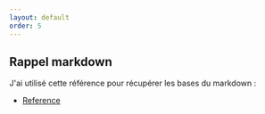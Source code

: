 ```yaml
---
layout: default
order: 5
---
```


## Rappel markdown

J'ai utilisé cette référence pour récupérer les bases du markdown :

- [Reference](https://www.markdownguide.org/)
<!-- new slide -->
